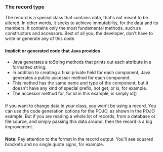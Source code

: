 ### The record type ###

The record is a special class that contains data, that's not meant to be altered.
In other words, it seeks to achieve immutability, for the data and its members.
It contains only the most fundamental methods, such as constructors and accessors.
Best of all you, the developer, don't have to write or generate any of this code.

###
#### Implicit or generated code that Java provides ####

* Java generates a toString methods that prints out each attribute in a formatted string.
* In addition to creating a final private field for each component, Java generates a public accessor method for each component.
* This method has the same name and type of the component, but it doesn't have any kind of special prefix, not get, or is, for example.
* The accessor method for, for id in this example, is simply id()

###
If you want to change data in your class, you won't be using a record.
You can use the code generation options for the POJO, as shown in the POJO example.
But if you are reading a whole lot of records, from a database or file source, and simply passing this data around, then the record is a big improvement.

###
**Note**: Pay attention to the format in the record output. You'll see squared brackets and no single quote signs, for example.
